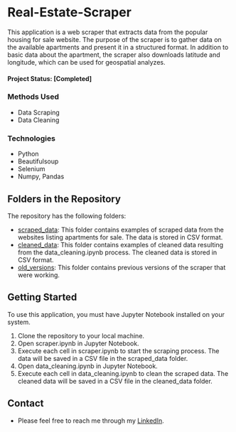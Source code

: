 # Real-Estate-Scraper
This application is a web scraper that extracts data from the popular housing for sale website. The purpose of the scraper is to gather data on the available apartments and present it in a structured format. In addition to basic data about the apartment, the scraper also downloads latitude and longitude, which can be used for geospatial  analyzes.

#### Project Status: [Completed]

### Methods Used
* Data Scraping
* Data Cleaning

### Technologies
* Python
* Beautifulsoup 
* Selenium 
* Numpy, Pandas

## Folders in the Repository
The repository has the following folders:

* [scraped_data](scraped_data): This folder contains examples of scraped data from the websites listing apartments for sale. The data is stored in CSV format.
* [cleaned_data](cleaned_data): This folder contains examples of cleaned data resulting from the data_cleaning.ipynb process. The cleaned data is stored in CSV format.
* [old_versions](old_versions): This folder contains previous versions of the scraper that were working.


## Getting Started
To use this application, you must have Jupyter Notebook installed on your system.
1. Clone the repository to your local machine.
2. Open scraper.ipynb in Jupyter Notebook.
3. Execute each cell in scraper.ipynb to start the scraping process. The data will be saved in a CSV file in the scraped_data folder.
4. Open data_cleaning.ipynb in Jupyter Notebook.
5. Execute each cell in data_cleaning.ipynb to clean the scraped data. The cleaned data will be saved in a CSV file in the cleaned_data folder.

## Contact
* Please feel free to reach me through my [LinkedIn](http://linkedin.com/in/dominikdawiec/).  
